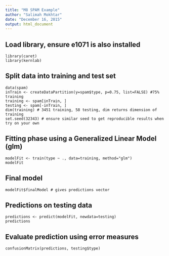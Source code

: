 ```yaml
---
title: "M8 SPAM Example"
author: "Salimah Mokhtar"
date: "December 16, 2015"
output: html_document
---
```


## Load library, ensure e1071 is also installed
```{r}
library(caret)
library(kernlab)
```

## Split data into training and test set
```{r}
data(spam)
inTrain <- createDataPartition(y=spam$type, p=0.75, list=FALSE) #75% training
training <- spam[inTrain, ] 
testing <- spam[-inTrain, ]
dim(training) # 3451 training, 58 testing, dim returns dimension of training
set.seed(32343) # ensure similar seed to get reproducible results when try on your own
```

## Fitting phase using a Generalized Linear Model (glm)
```{r}
modelFit <- train(type ~ ., data=training, method="glm")
modelFit
```

## Final model
```{r}
modelFit$finalModel # gives predictions vector
```

## Predictions on testing data
```{r}
predictions <- predict(modelFit, newdata=testing) 
predictions
```

## Evaluate prediction using error measures 
```{r}
confusionMatrix(predictions, testing$type)
```

